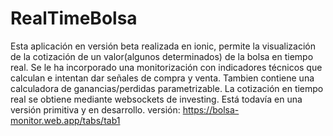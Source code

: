 ﻿# RealTimeBolsa
 Esta aplicación en versión beta realizada en ionic, permite la visualización de la cotización de un valor(algunos determinados) de la bolsa en tiempo real. Se le ha incorporado una monitorización con indicadores técnicos que calculan e intentan dar señales de compra y venta. Tambien contiene una calculadora de ganancias/perdidas parametrizable. La cotización en tiempo real se obtiene mediante websockets de investing. Está todavía en una versión primitiva y en desarrollo. versión: https://bolsa-monitor.web.app/tabs/tab1
